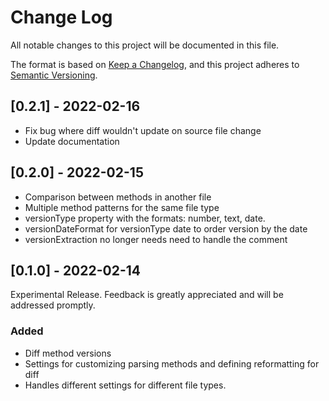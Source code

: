 # Change Log
All notable changes to this project will be documented in this file.

The format is based on [Keep a Changelog](https://keepachangelog.com/en/1.0.0/),
and this project adheres to [Semantic Versioning](https://semver.org/spec/v2.0.0.html).

## [0.2.1] - 2022-02-16
- Fix bug where diff wouldn't update on source file change
- Update documentation

## [0.2.0] - 2022-02-15
- Comparison between methods in another file
- Multiple method patterns for the same file type
- versionType property with the formats: number, text, date.
- versionDateFormat for versionType date to order version by the date
- versionExtraction no longer needs need to handle the comment

## [0.1.0] - 2022-02-14
Experimental Release. Feedback is greatly appreciated and will be addressed promptly.
### Added
- Diff method versions
- Settings for customizing parsing methods and defining reformatting for diff
- Handles different settings for different file types. 

